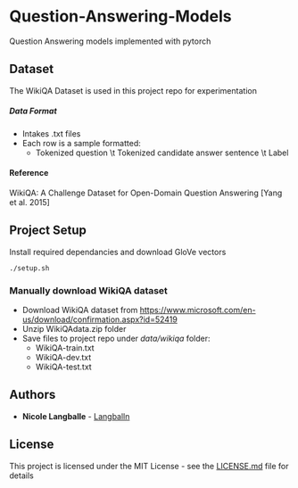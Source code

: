 # Question-Answering-Models
Question Answering models implemented with pytorch

## Dataset
The WikiQA Dataset is used in this project repo for experimentation
##### Data Format
* Intakes .txt files
* Each row is a sample formatted:
  * Tokenized question \t Tokenized candidate answer sentence \t Label
#### Reference
WikiQA: A Challenge Dataset for Open-Domain Question Answering [Yang et al. 2015]

## Project Setup
Install required dependancies and download GloVe vectors
```
./setup.sh
```

### Manually download WikiQA dataset
* Download WikiQA dataset from https://www.microsoft.com/en-us/download/confirmation.aspx?id=52419
* Unzip WikiQAdata.zip folder
* Save files to project repo under *data/wikiqa* folder:
  * WikiQA-train.txt
  * WikiQA-dev.txt
  * WikiQA-test.txt


## Authors

* **Nicole Langballe** - [Langballn](https://github.com/Langballn)

## License

This project is licensed under the MIT License - see the [LICENSE.md](LICENSE.md) file for details
